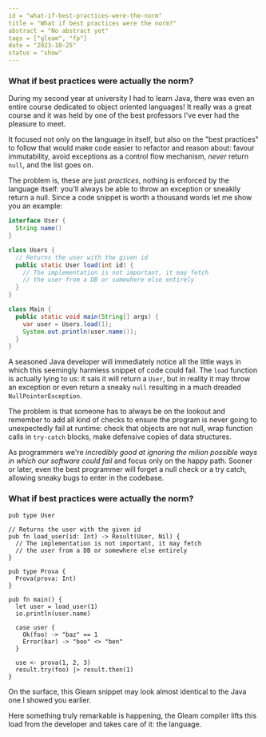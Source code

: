 ```yaml
---
id = "what-if-best-practices-were-the-norm"
title = "What if best practices were the norm?"
abstract = "No abstract yet"
tags = ["gleam", "fp"]
date = "2023-10-25"
status = "show"
---
```


### What if best practices were actually the norm?

During my second year at university I had to learn Java, there was even an entire
course dedicated to object oriented languages! It really was a great course
and it was held by one of the best professors I've ever had the pleasure to meet.

It focused not only on the language in itself, but also on the "best practices"
to follow that would make code easier to refactor and reason about: favour
immutability, avoid exceptions as a control flow mechanism,
_never_ return `null`, and the list goes on.

The problem is, these are just _practices_, nothing is enforced by the language
itself: you'll always be able to throw an exception or sneakily return a null.
Since a code snippet is worth a thousand words let me show you an example:

```java
interface User {
  String name()
}

class Users {
  // Returns the user with the given id
  public static User load(int id) {
    // The implementation is not important, it may fetch
    // the user from a DB or somewhere else entirely
  }
}

class Main {
  public static void main(String[] args) {
    var user = Users.load(1);
    System.out.println(user.name());
  }
}
```

A seasoned Java developer will immediately notice all the little ways in which
this seemingly harmless snippet of code could fail. The `load` function is
actually lying to us: it sais it will return a `User`, but in reality it may
throw an exception or even return a sneaky `null` resulting in a much dreaded
`NullPointerException`.

The problem is that someone has to always be on the lookout and remember to add
all kind of checks to ensure the program is never going to unexpectedly fail at
runtime: check that objects are not null, wrap function calls in `try-catch`
blocks, make defensive copies of data structures.

As programmers we're _incredibly good at ignoring the milion possible ways in_
_which our software could fail_ and focus only on the happy path. Sooner or
later, even the best programmer will forget a null check or a try catch,
allowing sneaky bugs to enter in the codebase.

### What if best practices were actually the norm?

```gleam
pub type User

// Returns the user with the given id
pub fn load_user(id: Int) -> Result(User, Nil) {
  // The implementation is not important, it may fetch
  // the user from a DB or somewhere else entirely
}

pub type Prova {
  Prova(prova: Int)
}

pub fn main() {
  let user = load_user(1)
  io.println(user.name)

  case user {
    Ok(foo) -> "baz" == 1
    Error(bar) -> "boo" <> "ben"
  }

  use <- prova(1, 2, 3)
  result.try(foo) |> result.then(1)
}
```

On the surface, this Gleam snippet may look almost identical to the Java one I
showed you earlier.

Here something truly remarkable is happening, the Gleam compiler lifts this load
from the developer and takes care of it: the language.
